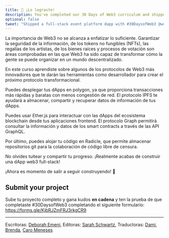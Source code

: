 ```yaml
---
title: 🎉 ¡Lo lograste!
description: You've completed our 30 Days of Web3 curriculum and shipped a full-stack decentralized event platform!
optional: false
tweet: "Shipped a full-stack event platform dapp with #30DaysofWeb3 @womenbuildweb3! 🎉"
---
```


La importancia de Web3 no se alcanza a enfatizar lo suficiente. Garantizar la seguridad de la información, de los tokens no fungibles (NFTs), las regalías de los artistas, de los bienes raíces y procesos de votación son áreas comprobadas en las que Web3 ha sido capaz de transformar cómo la gente se puede organizar en un mundo descentralizado.

En este curso aprendiste sobre algunos de los protocolos de Web3 más innovadores que te darán las herramientas como desarrollador para crear el próximo protocolo transformacional.

Puedes desplegar tus dApps en polygon, ya que proporciona transacciones más rápidas y baratas con menos congestión de red. El protocolo IPFS te ayudará a almacenar, compartir y recuperar datos de información de tus dApps.

Puedes usar Ether.js para interactuar con las dApps del ecosistema blockchain desde tus aplicaciones frontend. El protocolo Graph permitirá consultar la información y datos de los smart contracts a través de las API GraphQL.

Por último, puedes alojar tu código en Radicle, que permite almacenar repositorios git para la colaboración de código libre de censura.

No olvides tuitear y compartir tu progreso. ¡Realmente acabas de construir una dApp web3 full-stack!

¡Ahora es momento de salir a seguir construyendo! 💪

## Submit your project

Sube tu proyecto completo y gana kudos **en cadena** y ten la prueba de que completaste #30DaysofWeb3 completando el siguiente formulario: https://forms.gle/KjbRJZmFRJ3rkgCR9

---

Escritoras: [Deborah Emeni](https://twitter.com/_emeni_deborah),
Editoras: [Sarah Schwartz](https://twitter.com/schwartzswartz),
Traductoras: [Dami](https://twitter.com/dakitidami), [Brenda](https://twitter.com/engineerbrenda), [Caro Meneses](https://twitter.com/carmedinat)
